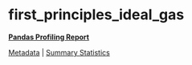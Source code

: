 # first_principles_ideal_gas

[**Pandas Profiling Report**](https://epistasislab.github.io/pmlb/profile/first_principles_ideal_gas.html)

[Metadata](metadata.yaml) | [Summary Statistics](summary_stats.tsv)

